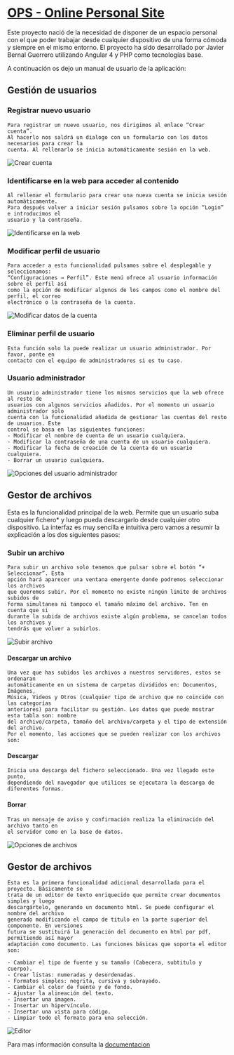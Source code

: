 # [OPS - Online Personal Site](http://ops.pe.hu)

Este proyecto nació de la necesidad de disponer de un espacio personal con el que poder trabajar 
desde cualquier dispositivo de una forma cómoda y siempre en el mismo entorno. El proyecto ha sido desarrollado
por Javier Bernal Guerrero utilizando Angular 4 y PHP como tecnologías base.

A continuación os dejo un manual de usuario de la aplicación:
## Gestión de usuarios

### Registrar nuevo usuario
	Para registrar un nuevo usuario, nos dirigimos al enlace “Crear cuenta”.
	Al hacerlo nos saldrá un dialogo con un formulario con los datos necesarios para crear la
	cuenta. Al rellenarlo se inicia automáticamente sesión en la web.

![Crear cuenta](https://github.com/JavierBernalGuerrero/Online-Personal-Site/blob/master/Capturas/Home%20-%20Crear_Cuenta_Formulario.PNG)

### Identificarse en la web para acceder al contenido
	Al rellenar el formulario para crear una nueva cuenta se inicia sesión automáticamente.
	Para después volver a iniciar sesión pulsamos sobre la opción “Login” e introducimos el
	usuario y la contraseña.

![Identificarse en la web](https://github.com/JavierBernalGuerrero/Online-Personal-Site/blob/master/Capturas/Home%20-%20Login.PNG)

### Modificar perfil de usuario
	Para acceder a esta funcionalidad pulsamos sobre el desplegable y seleccionamos:
	“Configuraciones → Perfil”. Este menú ofrece al usuario información sobre el perfil así
	como la opción de modificar algunos de los campos como el nombre del perfil, el correo
	electrónico o la contraseña de la cuenta.

![Modificar datos de la cuenta](https://github.com/JavierBernalGuerrero/Online-Personal-Site/blob/master/Capturas/App%20-%20Perfil.PNG)

### Eliminar perfil de usuario
	Esta función solo la puede realizar un usuario administrador. Por favor, ponte en
	contacto con el equipo de administradores si es tu caso.

### Usuario administrador
	Un usuario administrador tiene los mismos servicios que la web ofrece al resto de
	usuarios con algunos servicios añadidos. Por el momento un usuario administrador solo
	cuenta con la funcionalidad añadida de gestionar las cuentas del resto de usuarios. Este
	control se basa en las siguientes funciones:
	- Modificar el nombre de cuenta de un usuario cualquiera.
	- Modificar la contraseña de una cuenta de un usuario cualquiera.
	- Modificar la fecha de creación de la cuenta de un usuario cualquiera.
	- Borrar un usuario cualquiera.

![Opciones del usuario administrador](https://github.com/JavierBernalGuerrero/Online-Personal-Site/blob/master/Capturas/App%20-%20Cuentas1.PNG)

## Gestor de archivos
Esta es la funcionalidad principal de la web. Permite que un usuario suba cualquier fichero*
y luego pueda descargarlo desde cualquier otro dispositivo. La interfaz es muy sencilla e
intuitiva pero vamos a resumir la explicación a los dos siguientes pasos:


### Subir un archivo
	Para subir un archivo solo tenemos que pulsar sobre el botón “+ Seleccionar”. Esta
	opción hará aparecer una ventana emergente donde podremos seleccionar los archivos
	que queremos subir. Por el momento no existe ningún limite de archivos subidos de
	forma simultanea ni tampoco el tamaño máximo del archivo. Ten en cuenta que si
	durante la subida de archivos existe algún problema, se cancelan todos los archivos y
	tendrás que volver a subirlos.

![Subir archivo](https://github.com/JavierBernalGuerrero/Online-Personal-Site/blob/master/Capturas/App%20-%20Gestor_Archivos_Upload.PNG)

#### Descargar un archivo
	Una vez que has subidos los archivos a nuestros servidores, estos se ordenaran
	automáticamente en un sistema de carpetas divididos en: Documentos, Imágenes,
	Música, Videos y Otros (cualquier tipo de archivo que no coincide con las categorías
	anteriores) para facilitar su gestión. Los datos que puede mostrar esta tabla son: nombre
	del archivo/carpeta, tamaño del archivo/carpeta y el tipo de extensión del archivo.
	Por el momento, las acciones que se pueden realizar con los archivos son:

#### Descargar
	Inicia una descarga del fichero seleccionado. Una vez llegado este punto,
	dependiendo del navegador que utilices se ejecutara la descarga de diferentes formas.

#### Borrar
	Tras un mensaje de aviso y confirmación realiza la eliminación del archivo tanto en
	el servidor como en la base de datos.

![Opciones de archivos](https://github.com/JavierBernalGuerrero/Online-Personal-Site/blob/master/Capturas/App%20-%20Gestor_Archivos_Download.PNG)


## Gestor de archivos
	Esta es la primera funcionalidad adicional desarrollada para el proyecto. Básicamente se
	trata de un editor de texto enriquecido que permite crear documentos simples y luego
	descargártelo, generando un documento html. Se puede configurar el nombre del archivo
	generado modificando el campo de titulo en la parte superior del componente. En versiones
	futura se sustituirá la generación del documento en html por pdf, permitiendo así mayor
	adaptación como documento. Las funciones básicas que soporta el editor son:
	
	- Cambiar el tipo de fuente y su tamaño (Cabecera, subtitulo y cuerpo).
	- Crear listas: numeradas y desordenadas.
	- Formatos simples: negrita, cursiva y subrayado.
	- Cambiar el color de fuente y de fondo.
	- Ajustar la alineación del texto.
	- Insertar una imagen.
	- Insertar un hipervínculo.
	- Insertar una vista para código.
	- Limpiar todo el formato para una selección.

![Editor](https://github.com/JavierBernalGuerrero/Online-Personal-Site/blob/master/Capturas/App%20-%20Editor.PNG)

Para mas información consulta la [documentacion](https://github.com/JavierBernalGuerrero/Online-Personal-Site/blob/master/Proyecto%20Integrado%20-%20Documentacion.pdf)
